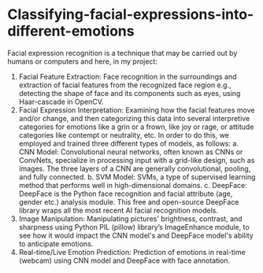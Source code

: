 # Classifying-facial-expressions-into-different-emotions
Facial expression recognition is a technique that may be carried out by humans or computers and here, in my 
project:
1. Facial Feature Extraction: Face recognition in the surroundings and extraction of facial features from the 
recognized face region e.g., detecting the shape of face and its components such as eyes, using Haar-cascade in OpenCV.
2. Facial Expression Interpretation: Examining how the facial features move and/or change, and then 
categorizing this data into several interpretive categories for emotions like a grin or a frown, like joy or 
rage, or attitude categories like contempt or neutrality, etc. In order to do this, we employed and trained 
three different types of models, as follows:
a. CNN Model: Convolutional neural networks, often known as CNNs or ConvNets, specialize in processing 
input with a grid-like design, such as images. The three layers of a CNN are generally convolutional, 
pooling, and fully connected.
b. SVM Model: SVMs, a type of supervised learning method that performs well in high-dimensional 
domains.
c. DeepFace: DeepFace is the Python face recognition and facial attribute (age, gender etc.) analysis 
module. This free and open-source DeepFace library wraps all the most recent AI facial recognition 
models.
3. Image Manipulation: Manipulating pictures' brightness, contrast, and sharpness using Python PIL (pillow) 
library’s ImageEnhance module, to see how it would impact the CNN model's and DeepFace model's ability 
to anticipate emotions.
4. Real-time/Live Emotion Prediction: Prediction of emotions in real-time (webcam) using CNN model and 
DeepFace with face annotation.
